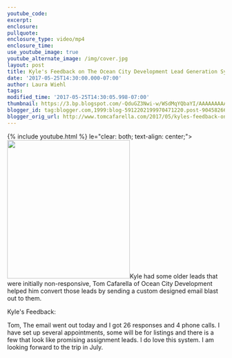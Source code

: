 ```yaml
---
youtube_code: 
excerpt:
enclosure:
pullquote:
enclosure_type: video/mp4
enclosure_time:
use_youtube_image: true
youtube_alternate_image: /img/cover.jpg
layout: post
title: Kyle's Feedback on The Ocean City Development Lead Generation System
date: '2017-05-25T14:30:00.000-07:00'
author: Laura Wiehl
tags: 
modified_time: '2017-05-25T14:30:05.998-07:00'
thumbnail: https://3.bp.blogspot.com/-QduGZ3Nwi-w/WSdMqYQbaYI/AAAAAAAAA5c/1trxX3sAPZguDKiGflWN2zqWnfJKFqFvQCLcB/s72-c/unnamed%2B%25283%2529.jpg
blogger_id: tag:blogger.com,1999:blog-5912202199970471220.post-9045826635512851842
blogger_orig_url: http://www.tomcafarella.com/2017/05/kyles-feedback-on-ocean-city.html
---
```

{% include youtube.html %}
le="clear: both; text-align: center;">[<img border="0" data-original-height="180" data-original-width="160" height="320" src="https://3.bp.blogspot.com/-QduGZ3Nwi-w/WSdMqYQbaYI/AAAAAAAAA5c/1trxX3sAPZguDKiGflWN2zqWnfJKFqFvQCLcB/s320/unnamed%2B%25283%2529.jpg" width="284" />](https://3.bp.blogspot.com/-QduGZ3Nwi-w/WSdMqYQbaYI/AAAAAAAAA5c/1trxX3sAPZguDKiGflWN2zqWnfJKFqFvQCLcB/s1600/unnamed%2B%25283%2529.jpg)Kyle had some older leads that were initially non-responsive, Tom Cafarella of Ocean City Development helped him convert those leads by sending a custom designed email blast out to them. 

Kyle's Feedback: 

Tom,  The email went out today and I got 26 responses and 4 phone calls. I have set up several appointments, some will be for listings and there is a few that look like promising assignment leads.  I do love this system. I am looking forward to the trip in July. 
